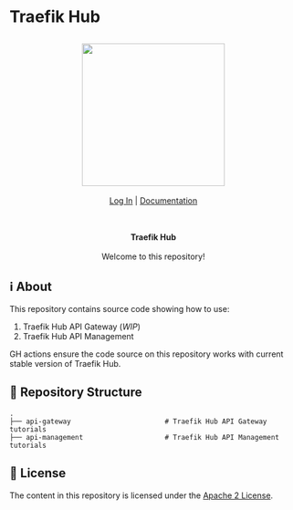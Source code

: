 # Traefik Hub

<div align="center" style="margin: 30px;">
<a href="https://hub.traefik.io/">
  <img src="https://doc.traefik.io/traefik-hub/img/traefik-hub-logo.svg" style="width:250px;" align="center" />
</a>
<br />
<br />

<div align="center">
    <a href="https://hub.traefik.io">Log In</a> |
    <a href="https://doc.traefik.io/traefik-hub/">Documentation</a>
</div>
</div>

<br />

<div align="center"><strong>Traefik Hub</strong>

<br />
<br />
</div>

<div align="center">Welcome to this repository!</div>

## ℹ️ About

This repository contains source code showing how to use:

1. Traefik Hub API Gateway (*WIP*)
2. Traefik Hub API Management

GH actions ensure the code source on this repository works with current stable version of Traefik Hub.

## 📒 Repository Structure

```shell
.
├── api-gateway                       # Traefik Hub API Gateway tutorials
├── api-management                    # Traefik Hub API Management tutorials
```

## 📃 License

The content in this repository is licensed under the [Apache 2 License](https://www.apache.org/licenses/LICENSE-2.0 "Link to Apache 2 license").
